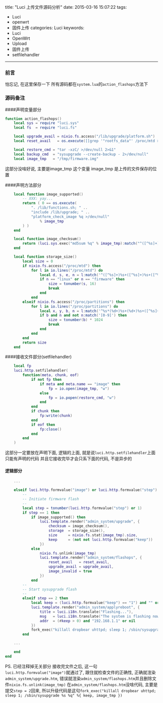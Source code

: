 title: "Luci 上传文件源码分析"
date: 2015-03-16 15:07:22
tags:
  - Luci
  - openwrt
  - 固件上传
categories: Luci
keywords:
  - Luci
  - OpenWrt
  - Upload
  - 固件上传
  - setfilehandler
---

### 前言
怕忘记, 在这里保存一下
所有源码都在`system.lua`的`action_flashops`方法下

### 源码备注
####声明变量部分
```lua
function action_flashops()
	local sys = require "luci.sys"
	local fs  = require "luci.fs"

	local upgrade_avail = nixio.fs.access("/lib/upgrade/platform.sh")
	local reset_avail   = os.execute([[grep '"rootfs_data"' /proc/mtd >/dev/null 2>&1]]) == 0

	local restore_cmd = "tar -xzC/ >/dev/null 2>&1"
	local backup_cmd  = "sysupgrade --create-backup - 2>/dev/null"
	local image_tmp   = "/tmp/firmware.img"
```
这部分没啥好说, 主要是image_tmp 这个变量
image_tmp 是上传的文件保存的位置

####声明方法部分
```lua
	local function image_supported()
		-- XXX: yay...
		return ( 0 == os.execute(
			". /lib/functions.sh; " ..
			"include /lib/upgrade; " ..
			"platform_check_image %q >/dev/null"
				% image_tmp
		) )
	end

	local function image_checksum()
		return (luci.sys.exec("md5sum %q" % image_tmp):match("^([^%s]+)"))
	end

	local function storage_size()
		local size = 0
		if nixio.fs.access("/proc/mtd") then
			for l in io.lines("/proc/mtd") do
				local d, s, e, n = l:match('^([^%s]+)%s+([^%s]+)%s+([^%s]+)%s+"([^%s]+)"')
				if n == "linux" or n == "firmware" then
					size = tonumber(s, 16)
					break
				end
			end
		elseif nixio.fs.access("/proc/partitions") then
			for l in io.lines("/proc/partitions") do
				local x, y, b, n = l:match('^%s*(%d+)%s+(%d+)%s+([^%s]+)%s+([^%s]+)')
				if b and n and not n:match('[0-9]') then
					size = tonumber(b) * 1024
					break
				end
			end
		end
		return size
	end

```
####接收文件部分(setfilehandler)
```lua
	local fp
	luci.http.setfilehandler(
		function(meta, chunk, eof)
			if not fp then
				if meta and meta.name == "image" then
					fp = io.open(image_tmp, "w")
				else
					fp = io.popen(restore_cmd, "w")
				end
			end
			if chunk then
				fp:write(chunk)
			end
			if eof then
				fp:close()
			end
		end
	)

```
这部分一定要放在声明下面, 逻辑的上面, 就是说`luci.http.setfilehandler`上面只能有声明的代码
并且它接收完毕才会只系下面的代码, 不是异步的
#### 逻辑部分
```lua
	...

	elseif luci.http.formvalue("image") or luci.http.formvalue("step") then
		--
		-- Initiate firmware flash
		--
		local step = tonumber(luci.http.formvalue("step") or 1)
		if step == 1 then
			if image_supported() then
				luci.template.render("admin_system/upgrade", {
					checksum = image_checksum(),
					storage  = storage_size(),
					size     = nixio.fs.stat(image_tmp).size,
					keep     = (not not luci.http.formvalue("keep"))
				})
			else
				nixio.fs.unlink(image_tmp)
				luci.template.render("admin_system/flashops", {
					reset_avail   = reset_avail,
					upgrade_avail = upgrade_avail,
					image_invalid = true
				})
			end
		--
		-- Start sysupgrade flash
		--
		elseif step == 2 then
			local keep = (luci.http.formvalue("keep") == "1") and "" or "-n"
			luci.template.render("admin_system/applyreboot", {
				title = luci.i18n.translate("Flashing..."),
				msg   = luci.i18n.translate("The system is flashing now.<br /> DO NOT POWER OFF THE DEVICE!<br /> Wait a few minutes before you try to reconnect. It might be necessary to renew the address of your computer to reach the device again, depending on your settings."),
				addr  = (#keep > 0) and "192.168.1.1" or nil
			})
			fork_exec("killall dropbear uhttpd; sleep 1; /sbin/sysupgrade %s %q" %{ keep, image_tmp })
		end

	...

	end
end
```
PS. 已经注释掉无关部分
接收完文件之后, 这一句`luci.http.formvalue("image")`就通过了, 跟住就检查文件的正确性, 正确就渲染`admin_system/upgrade.htm`, 错误就渲染`admin_system/flashops.htm`并且删除文件`nixio.fs.unlink(image_tmp)`
在`admin_system/flashops.htm`没啥代码, 主要是提交`step = 2`回来,
所以升级代码是这句`fork_exec("killall dropbear uhttpd; sleep 1; /sbin/sysupgrade %s %q" %{ keep, image_tmp })`

